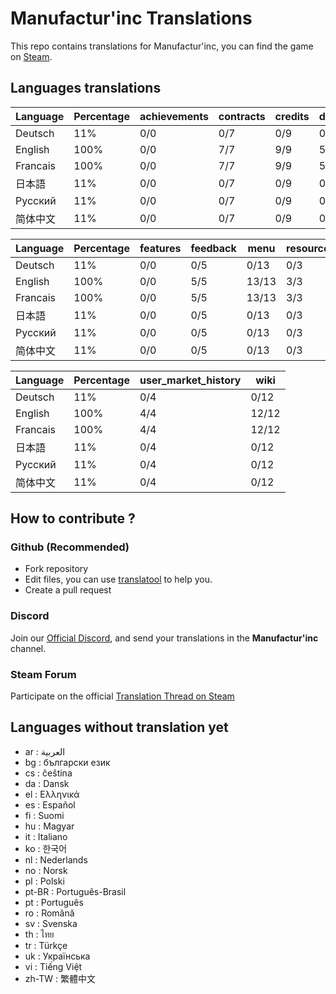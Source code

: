 # Manufactur'inc Translations

This repo contains translations for Manufactur'inc, you can find the game on [Steam](https://store.steampowered.com/app/2146380/Manufactur_inc).

## Languages translations

 |	Language |	Percentage |	achievements |	contracts |	credits |	durations |	equipments |
 |	--- |	--- |	--- |	--- |	--- |	--- |	--- |
 |	Deutsch |	11% |	0/0 |	0/7 |	0/9 |	0/5 |	0/2 |
 |	English |	100% |	0/0 |	7/7 |	9/9 |	5/5 |	2/2 |
 |	Francais |	100% |	0/0 |	7/7 |	9/9 |	5/5 |	2/2 |
 |	日本語 |	11% |	0/0 |	0/7 |	0/9 |	0/5 |	0/2 |
 |	Русский |	11% |	0/0 |	0/7 |	0/9 |	0/5 |	0/2 |
 |	简体中文 |	11% |	0/0 |	0/7 |	0/9 |	0/5 |	0/2 |


 |	Language |	Percentage |	features |	feedback |	menu |	resources |	settings |	store |
 |	--- |	--- |	--- |	--- |	--- |	--- |	--- |	--- |
 |	Deutsch |	11% |	0/0 |	0/5 |	0/13 |	0/3 |	0/6 |	8/8 |
 |	English |	100% |	0/0 |	5/5 |	13/13 |	3/3 |	6/6 |	8/8 |
 |	Francais |	100% |	0/0 |	5/5 |	13/13 |	3/3 |	6/6 |	8/8 |
 |	日本語 |	11% |	0/0 |	0/5 |	0/13 |	0/3 |	0/6 |	8/8 |
 |	Русский |	11% |	0/0 |	0/5 |	0/13 |	0/3 |	0/6 |	8/8 |
 |	简体中文 |	11% |	0/0 |	0/5 |	0/13 |	0/3 |	0/6 |	8/8 |


 |	Language |	Percentage |	user_market_history |	wiki |
 |	--- |	--- |	--- |	--- |
 |	Deutsch |	11% |	0/4 |	0/12 |
 |	English |	100% |	4/4 |	12/12 |
 |	Francais |	100% |	4/4 |	12/12 |
 |	日本語 |	11% |	0/4 |	0/12 |
 |	Русский |	11% |	0/4 |	0/12 |
 |	简体中文 |	11% |	0/4 |	0/12 |


## How to contribute ?

### Github (Recommended)

- Fork repository
- Edit files, you can use [translatool](https://github.com/Dysnomia-studio/translatool) to help you.
- Create a pull request

### Discord

Join our [Official Discord](https://discord.gg/c8aARey), and send your translations in the **Manufactur'inc** channel.

### Steam Forum

Participate on the official [Translation Thread on Steam](TODO)

## Languages without translation yet
- ar : العربية
- bg : български език
- cs : čeština
- da : Dansk
- el : Ελληνικά
- es : Español
- fi : Suomi
- hu : Magyar
- it : Italiano
- ko : 한국어
- nl : Nederlands
- no : Norsk
- pl : Polski
- pt-BR : Português-Brasil
- pt : Português
- ro : Română
- sv : Svenska
- th : ไทย
- tr : Türkçe
- uk : Українська
- vi : Tiếng Việt
- zh-TW : 繁體中文
